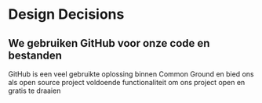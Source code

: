 # Design Decisions

##  We gebruiken GitHub voor onze code en bestanden
GitHub is een veel gebruikte oplossing binnen Common Ground en bied ons als open source project voldoende functionaliteit om ons project open en gratis te draaien
